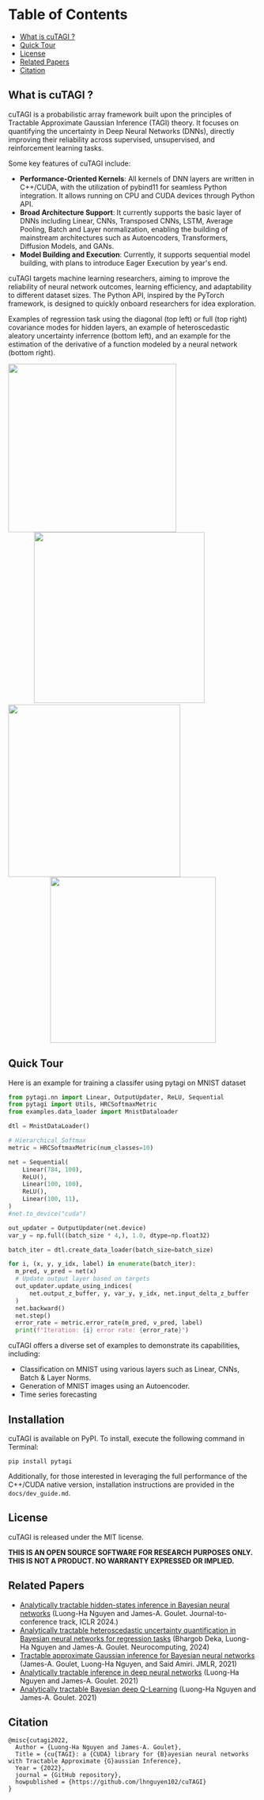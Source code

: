 # Table of Contents
* [What is cuTAGI ?](#What-is-cuTAGI)
* [Quick Tour](#quick-tour)
* [License](#license)
* [Related Papers](#related-papers)
* [Citation](#citation)

## What is cuTAGI ?
cuTAGI is a probabilistic array framework  built upon the principles of Tractable Approximate Gaussian Inference (TAGI) theory. It focuses on quantifying the uncertainty in Deep Neural Networks (DNNs), directly improving their reliability across supervised, unsupervised, and reinforcement learning tasks.

Some key features of cuTAGI include:
- **Performance-Oriented Kernels**: All kernels of DNN layers are written in C++/CUDA, with the utilization of pybind11 for seamless Python integration. It allows running on CPU and CUDA devices through Python API.
- **Broad Architecture Support**: It currently supports the basic layer of DNNs including Linear, CNNs, Transposed CNNs, LSTM, Average Pooling,  Batch and Layer normalization, enabling the building of mainstream architectures such as Autoencoders, Transformers, Diffusion Models, and GANs.
- **Model Building and Execution**: Currently, it supports sequential model building, with plans to introduce Eager Execution by year's end.

cuTAGI targets machine learning researchers, aiming to improve the reliability of neural network outcomes, learning efficiency, and adaptability to different dataset sizes. The Python API, inspired by the PyTorch framework, is designed to quickly onboard researchers for idea exploration.


Examples of regression task using the diagonal (top left) or full (top right) covariance modes for hidden layers, an example of heteroscedastic aleatory uncertainty inferrence (bottom left), and an example for the estimation of the derivative of a function modeled by a neural network (bottom right).
<p align="center">
  <img  align="left", src="./saved_results/pred_diag_toy_example_disp.png" width="340px">&emsp;&emsp;<img src="./saved_results/pred_full_cov_toy_example_disp.png" width="345px">&emsp;&emsp;<img  align="left", src="./saved_results/pred_hete_toy_example_disp.png" width="348px">&emsp;&emsp;<img src="./saved_results/pred_derivative_toy_example_disp.png" width="335px">
</p>


## Quick Tour
Here is an example for training a classifer using pytagi on MNIST dataset
```Python
from pytagi.nn import Linear, OutputUpdater, ReLU, Sequential
from pytagi import Utils, HRCSoftmaxMetric
from examples.data_loader import MnistDataloader

dtl = MnistDataLoader()

# Hierarchical Softmax
metric = HRCSoftmaxMetric(num_classes=10)

net = Sequential(
    Linear(784, 100),
    ReLU(),
    Linear(100, 100),
    ReLU(),
    Linear(100, 11),
)
#net.to_device("cuda")

out_updater = OutputUpdater(net.device)
var_y = np.full((batch_size * 4,), 1.0, dtype=np.float32)

batch_iter = dtl.create_data_loader(batch_size=batch_size)

for i, (x, y, y_idx, label) in enumerate(batch_iter):
  m_pred, v_pred = net(x)
  # Update output layer based on targets
  out_updater.update_using_indices(
      net.output_z_buffer, y, var_y, y_idx, net.input_delta_z_buffer
  )
  net.backward()
  net.step()
  error_rate = metric.error_rate(m_pred, v_pred, label)
  print(f"Iteration: {i} error rate: {error_rate}")

```
cuTAGI offers a diverse set of examples to demonstrate its capabilities, including:
- Classification on MNIST using various layers such as Linear, CNNs, Batch & Layer Norms.
- Generation of MNIST images using an Autoencoder.
- Time series forecasting

## Installation
cuTAGI is available on PyPI. To install, execute the following command in Terminal:

```shell
pip install pytagi
```
Additionally, for those interested in leveraging the full performance of the C++/CUDA native version, installation instructions are provided in the `docs/dev_guide.md`.

## License

cuTAGI is released under the MIT license.

**THIS IS AN OPEN SOURCE SOFTWARE FOR RESEARCH PURPOSES ONLY. THIS IS NOT A PRODUCT. NO WARRANTY EXPRESSED OR IMPLIED.**
## Related Papers

* [Analytically tractable hidden-states inference in Bayesian neural networks](https://www.jmlr.org/papers/volume23/21-0758/21-0758.pdf) (Luong-Ha Nguyen and James-A. Goulet. Journal-to-conference track, ICLR 2024.)
* [Analytically tractable heteroscedastic uncertainty quantification in Bayesian neural networks for regression tasks](http://profs.polymtl.ca/jagoulet/Site/Papers/Deka_TAGIV_2024_preprint.pdf) (Bhargob Deka, Luong-Ha Nguyen and James-A. Goulet. Neurocomputing, 2024)
* [Tractable approximate Gaussian inference for Bayesian neural networks](https://www.jmlr.org/papers/volume22/20-1009/20-1009.pdf) (James-A. Goulet, Luong-Ha Nguyen, and Said Amiri. JMLR, 2021)
* [Analytically tractable inference in deep neural networks](https://arxiv.org/pdf/2103.05461.pdf) (Luong-Ha Nguyen and James-A. Goulet. 2021)
* [Analytically tractable Bayesian deep Q-Learning](https://arxiv.org/pdf/2106.11086.pdf) (Luong-Ha Nguyen and James-A. Goulet. 2021)

## Citation

```
@misc{cutagi2022,
  Author = {Luong-Ha Nguyen and James-A. Goulet},
  Title = {cu{TAGI}: a {CUDA} library for {B}ayesian neural networks with Tractable Approximate {G}aussian Inference},
  Year = {2022},
  journal = {GitHub repository},
  howpublished = {https://github.com/lhnguyen102/cuTAGI}
}
```
